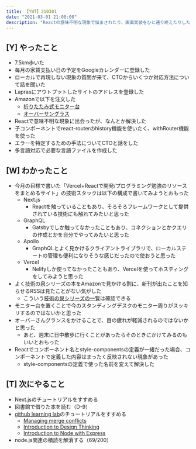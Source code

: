 ```yaml
---
title: 【YWT】210301
date: "2021-03-01 21:00:00"
description: "Reactの意味不明な現象で悩まされたり、画面実装をひと通り終えたりした"
---
```


## [Y] やったこと

- 7.5km歩いた
- 毎月の家賃支払い日の予定をGoogleカレンダーに登録した
- ローカルで再現しない現象の質問が来て、CTOからいくつか対応方法について話を聞いた
- Laprasにアウトプットしたサイトのアドレスを登録した
- Amazonで以下を注文した
  - [折りたたみ式モニター台](https://www.amazon.co.jp/gp/product/B07MQXGKT3)
  - [オーバーサングラス](https://www.amazon.co.jp/gp/product/B089M7C14H)
- Reactで意味不明な現象に出会ったが、なんとか解決した
- 子コンポーネントでreact-routerのhistory機能を使いたく、withRouter機能を使った
- エラーを特定するための手法についてCTOと話をした
- 多言語対応で必要な言語ファイルを作成した

## [W] わかったこと

- 今月の目標で書いた「Vercel+Reactで開発/プログラミング勉強のリソースをまとめるサイト」の技術スタックは以下の構成で書いてみようとおもった
  - Next.js
      - Reactを触っていることもあり、そろそろフレームワークとして提供されている技術にも触れてみたいと思った
  - GraphQL
      - Gatsbyでしか触ってなかったこともあり、コネクションとかクエリの作成とかを自分でやってみたいと思った
  - Apollo
      - GraphQLとよく見かけるクライアントライブラリで、ローカルステートの管理も便利になりそうな感じだったので使おうと思った
  - Vercel
      - Nelifyしか使ってなかったこともあり、Vercelを使ってホスティングをしてみようと思った
- よく技術の泉シリーズの本をAmazonで見かける割に、新刊が出たことを知らせるRSSは見たことがない気がした
  - こういう[技術の泉シリーズの一覧](https://bookwalker.jp/label/6000/)は確認できる
- モニター台を置くことで今のスタンディングデスクのモニター周りがスッキリするのではないかと思った
- オーバーさんグランスをかけることで、目の疲れが軽減されるのではないかと思った
  - あと、週末に日中散歩に行くことがあったらそのときにかけてみるのもいいとおもった
- Reactでコンポーネント名とstyle-componentsの定義が一緒だった場合、コンポーネントで定義した内容はまったく反映されない現象があった
  - style-componentsの定義で使った名前を変えて解決した

## [T] 次にやること

- Next.jsのチュートリアルをすすめる
- 図書館で借りた本を読む（D-9）
- [github learning lab](https://lab.github.com/githubtraining)のチュートリアルをすすめる
  - [Managing merge conflicts](https://lab.github.com/githubtraining/managing-merge-conflicts)
  - [Introduction to Design Thinking](https://lab.github.com/githubtraining/introduction-to-design-thinking)
  - [Introduction to Node with Express](https://lab.github.com/everydeveloper/introduction-to-node-with-express)
- node.js関連の積読を解消する（69/200）
